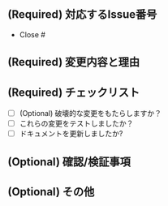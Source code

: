 <!--
🚨🚨🚨🚨🚨🚨🚨🚨🚨🚨🚨🚨🚨🚨🚨🚨🚨🚨🚨🚨🚨🚨🚨🚨
1. 続ける前に以下をすべて参照してください：
2. テンプレートに従ってください。このテンプレートに従わないPRは、閉じられる可能性があります。
3. 重複PRを作成しないでください。
4. Conventional Commits なタイトルを付けてください。
   わからない場合はこちら：https://www.conventionalcommits.org/ja/v1.0.0/
   例：
   - fix: バグ A の修正
   - feat: 機能 B の追加
   - perf: C 機能のパフォーマンスの向上
🚨🚨🚨🚨🚨🚨🚨🚨🚨🚨🚨🚨🚨🚨🚨🚨🚨🚨🚨🚨🚨🚨🚨🚨
-->

## (Required) 対応するIssue番号

<!--
このPRに対応するIssue番号を記載してください。
Issue番号のないPRは閉じられる可能性があります。
-->

- Close #

## (Required) 変更内容と理由

<!--
この PR の変更点とその理由を記載してください。
-->

<!--
例：

このPRには、いくつかのパッチが含まれます。
内容は以下のとおりです：
1. fix: Herobrine の出現を抑制した - Herobrineの動作は仕様になく、バグとして認定されました。
2. feat: Creeper を追加した - クリーパーは爆発することができる新モブとして認定されました。
-->

## (Required) チェックリスト

<!--
以下のチェックリストについて、必要なものに x を記載し、選択してください。
-->

<!--
  破壊的変更をもたらす場合は内容を記載してください。
-->

- [ ] (Optional) 破壊的な変更をもたらしますか？
- [ ] これらの変更をテストしましたか？
- [ ] ドキュメントを更新しましたか?

## (Optional) 確認/検証事項

<!--
私達がテストまたは検証する必要のあるものを記載してください。
-->

## (Optional) その他

<!--
その他、スクリーンショットや特質事項などを記載してください。
-->
